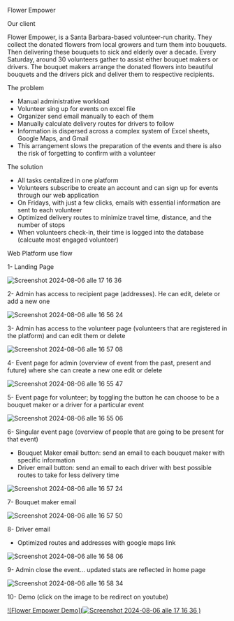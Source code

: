 Flower Empower

Our client

Flower Empower,  is a Santa Barbara-based volunteer-run charity. 
They collect the donated  flowers from local growers and turn them into bouquets. 
Then delivering these bouquets to sick and elderly over a decade.
Every Saturday, around 30 volunteers gather to assist  either bouquet makers or drivers.
The bouquet makers arrange the donated flowers into beautiful bouquets 
and the drivers pick and deliver them to respective recipients.


The problem

* Manual administrative workload
* Volunteer sing up for events on excel file
* Organizer send email manually to each of them
* Manually calculate delivery routes for drivers to follow
* Information is dispersed across a complex system of Excel sheets, Google Maps, and Gmail
* This arrangement slows the preparation of the events and there is also the risk of forgetting to confirm with a volunteer


The solution

* All tasks centalized in one platform
* Volunteers subscribe to create an account and can sign up for events through our web application
* On Fridays, with just a few clicks, emails with essential information are sent to each volunteer
* Optimized delivery routes to minimize travel time, distance, and the number of stops
* When volunteers check-in, their time is logged into the database (calcuate most engaged volunteer)


Web Platform use flow 

1- Landing Page

![Screenshot 2024-08-06 alle 17 16 36](https://github.com/user-attachments/assets/44527329-825e-4abc-bab9-2bbbba104e7e)

2- Admin has access to recipient page (addresses). He can edit, delete or add a new one 


![Screenshot 2024-08-06 alle 16 56 24](https://github.com/user-attachments/assets/8f2c1458-d08a-44df-a0e6-4c5a19c25b53)


3- Admin has access to the volunteer page (volunteers that are registered in the platform) and can edit them or delete


![Screenshot 2024-08-06 alle 16 57 08](https://github.com/user-attachments/assets/a3464355-65df-4113-9b61-126d49e8b524)

4- Event page for admin (overview of event from the past, present and future) where she can create a new one edit or delete

![Screenshot 2024-08-06 alle 16 55 47](https://github.com/user-attachments/assets/46906d8c-fabf-4f20-950f-ed4f29d8a627)

5- Event page for volunteer; by toggling the button he can choose to be a bouquet maker or a driver for a particular event

![Screenshot 2024-08-06 alle 16 55 06](https://github.com/user-attachments/assets/e30f9dd1-de1b-4b85-8f87-c821ea058ad9)


6- Singular event page (overview of people that are going to be present for that event)
   * Bouquet Maker email button: send an email to each bouquet maker with specific information
   * Driver email button: send an email to each driver with best possible routes to take for less delivery time


![Screenshot 2024-08-06 alle 16 57 24](https://github.com/user-attachments/assets/6a26250b-3ced-4825-bef5-ac801c0daede)


7- Bouquet maker email 

![Screenshot 2024-08-06 alle 16 57 50](https://github.com/user-attachments/assets/7db23670-c122-4e1c-be37-f4697c123087)


8- Driver email 
 * Optimized routes and addresses with google maps link

![Screenshot 2024-08-06 alle 16 58 06](https://github.com/user-attachments/assets/f7e288c4-5cb2-4ef8-abbd-8a273db16014)


9- Admin close the event... updated stats are reflected in home page 

![Screenshot 2024-08-06 alle 16 58 34](https://github.com/user-attachments/assets/45cb2898-fdb1-4496-ac99-6ed8211f9efb)

10- Demo (click on the image to be redirect on youtube)

[![Flower Empower Demo](![Screenshot 2024-08-06 alle 17 16 36](https://github.com/user-attachments/assets/37e5ecd1-53d4-4b04-b115-6744c19a0d5d)
)](https://www.youtube.com/watch?v=BDcEc41WqzU)














